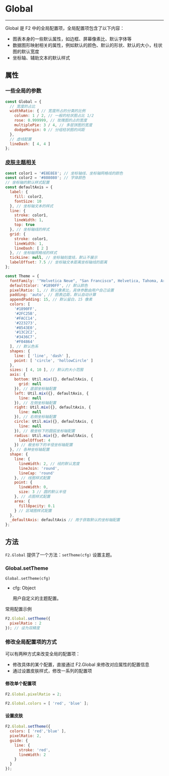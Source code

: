 <!--
index: 15
title: Global 全局配置
-->

# Global

---

Global 是 F2 中的全局配置项，全局配置项包含了以下内容：

* 图表本身的一些默认属性，如边框、屏幕像素比、默认字体等
* 数据图形映射相关的属性，例如默认的颜色、默认的形状、默认的大小，柱状图的默认宽度
* 坐标轴、辅助文本的默认样式


## 属性

### 一些全局的参数

```js
const Global = {
  // 宽度的占比
  widthRatio: { // 宽度所占的分类的比例
    column: 1 / 2, // 一般的柱状图占比 1/2
    rose: 0.999999, // 玫瑰图的占的宽度
    multiplePie: 3 / 4, // 多层饼图的宽度
    dodgeMargin: 0 // 分组柱状图的间距
  },
  // 虚线配置
  lineDash: [ 4, 4 ]
};

```

### [皮肤主题相关](#皮肤主题相关)

```js
const color1 = '#E8E8E8'; // 坐标轴线、坐标轴网格线的颜色
const color2 = '#808080'; // 字体颜色
// 坐标轴的默认样式配置
const defaultAxis = {
  label: {
    fill: color2,
    fontSize: 10
  }, // 坐标轴文本的样式
  line: {
    stroke: color1,
    lineWidth: 1,
    top: true
  }, // 坐标轴线的样式
  grid: {
    stroke: color1,
    lineWidth: 1,
    lineDash: [ 2 ]
  }, // 坐标轴网格线的样式
  tickLine: null, // 坐标轴刻度线，默认不展示
  labelOffset: 7.5 // 坐标轴文本距离坐标轴线的距离
};

const Theme = {
  fontFamily: '"Helvetica Neue", "San Francisco", Helvetica, Tahoma, Arial, "PingFang SC", "Hiragino Sans GB", "Heiti SC", "Microsoft YaHei", sans-serif', // 默认字体
  defaultColor: '#1890FF', // 默认颜色
  pixelRatio: 1, // 默认像素比，具体参数由用户自己设置
  padding: 'auto', // 图表边距，默认自动计算
  appendPadding: 15, // 默认留白，15 像素
  colors: [
    '#1890FF',
    '#2FC25B',
    '#FACC14',
    '#223273',
    '#8543E0',
    '#13C2C2',
    '#3436C7',
    '#F04864'
  ], // 默认色系
  shapes: {
    line: [ 'line', 'dash' ],
    point: [ 'circle', 'hollowCircle' ]
  },
  sizes: [ 4, 10 ], // 默认的大小范围
  axis: {
    bottom: Util.mix({}, defaultAxis, {
      grid: null
    }), // 底部坐标轴配置
    left: Util.mix({}, defaultAxis, {
      line: null
    }), // 左侧坐标轴配置
    right: Util.mix({}, defaultAxis, {
      line: null
    }), // 右侧坐标轴配置
    circle: Util.mix({}, defaultAxis, {
      line: null
    }), // 极坐标下的圆弧坐标轴配置
    radius: Util.mix({}, defaultAxis, {
      labelOffset: 4
    }) // 极坐标下的半径坐标轴配置
  }, // 各种坐标轴配置
  shape: {
    line: {
      lineWidth: 2, // 线的默认宽度
      lineJoin: 'round',
      lineCap: 'round'
    }, // 线图样式配置
    point: {
      lineWidth: 0,
      size: 3 // 圆的默认半径
    }, // 点图样式配置
    area: {
      fillOpacity: 0.1
    } // 区域图样式配置
  },
  _defaultAxis: defaultAxis // 用于获取默认的坐标轴配置
};
```

## 方法

`F2.Global` 提供了一个方法：`setTheme(cfg)` 设置主题。

### Global.setTheme

`Global.setTheme(cfg)`

- cfg: Object
  
  用户自定义的主题配置。

常用配置示例

```javascript
F2.Global.setTheme({
  pixelRatio : 2
}); // 设为双精度
```

### 修改全局配置项的方式

可以有两种方式来改变全局的配置项：

*  修改具体的某个配置，直接通过 F2.Global 来修改对应属性的配置信息
*  通过设置皮肤样式，修改一系列的配置项

#### 修改单个配置项

```js
F2.Global.pixelRatio = 2;

F2.Global.colors = [ 'red', 'blue' ];
```

#### 设置皮肤

```js
F2.Global.setTheme({
  colors: [ 'red','blue' ],
  pixelRatio: 2,
  guide: {
    line: {
      stroke: 'red',
      lineWidth: 2
    }
  }
});
```
